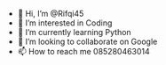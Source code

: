- 👋 Hi, I’m @Rifqi45
- 👀 I’m interested in Coding
- 🌱 I’m currently learning Python
- 💞️ I’m looking to collaborate on Google
- 📫 How to reach me 085280463014

<!---
Rifqi45/Rifqi45 is a ✨ special ✨ repository because its `README.md` (this file) appears on your GitHub profile.
You can click the Preview link to take a look at your changes.
--->
